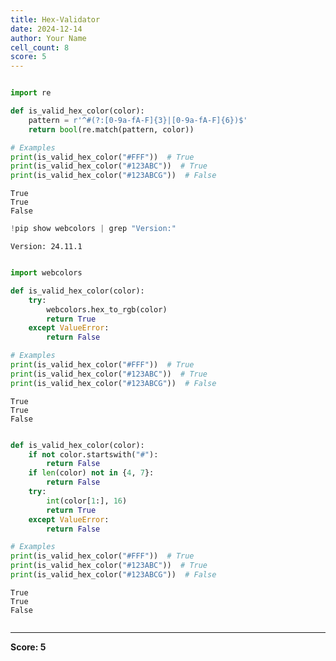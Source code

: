 ```yaml
---
title: Hex-Validator
date: 2024-12-14
author: Your Name
cell_count: 8
score: 5
---
```


```python

```


```python
import re

def is_valid_hex_color(color):
    pattern = r'^#(?:[0-9a-fA-F]{3}|[0-9a-fA-F]{6})$'
    return bool(re.match(pattern, color))

# Examples
print(is_valid_hex_color("#FFF"))  # True
print(is_valid_hex_color("#123ABC"))  # True
print(is_valid_hex_color("#123ABCG"))  # False
```

    True
    True
    False



```python
!pip show webcolors | grep "Version:"
```

    Version: 24.11.1



```python

```


```python
import webcolors

def is_valid_hex_color(color):
    try:
        webcolors.hex_to_rgb(color)
        return True
    except ValueError:
        return False

# Examples
print(is_valid_hex_color("#FFF"))  # True
print(is_valid_hex_color("#123ABC"))  # True
print(is_valid_hex_color("#123ABCG"))  # False
```

    True
    True
    False



```python

```


```python
def is_valid_hex_color(color):
    if not color.startswith("#"):
        return False
    if len(color) not in {4, 7}:
        return False
    try:
        int(color[1:], 16)
        return True
    except ValueError:
        return False

# Examples
print(is_valid_hex_color("#FFF"))  # True
print(is_valid_hex_color("#123ABC"))  # True
print(is_valid_hex_color("#123ABCG"))  # False
```

    True
    True
    False



```python

```


---
**Score: 5**